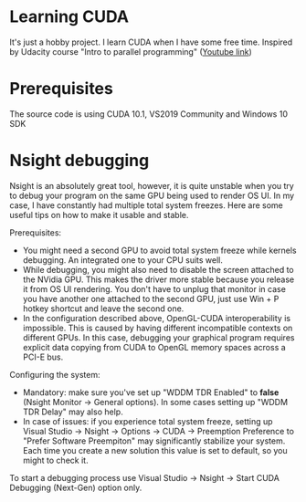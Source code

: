 # Learning CUDA
It's just a hobby project. I learn CUDA when I have some free time. Inspired by Udacity course "Intro to parallel programming" ([Youtube link](https://www.youtube.com/playlist?list=PLAwxTw4SYaPnFKojVQrmyOGFCqHTxfdv2 "Youtube link"))

# Prerequisites
The source code is using CUDA 10.1, VS2019 Community and Windows 10 SDK

# Nsight debugging
Nsight is an absolutely great tool, however, it is quite unstable when you try to debug your program on the same GPU being used to render OS UI. In my case, I have constantly had multiple total system freezes. Here are some useful tips on how to make it usable and stable.

Prerequisites:

- You might need a second GPU to avoid total system freeze while kernels debugging. An integrated one to your CPU suits well.
- While debugging, you might also need to disable the screen attached to the NVidia GPU. This makes the driver more stable because you release it from OS UI rendering. You don't have to unplug that monitor in case you have another one attached to the second GPU, just use Win + P hotkey shortcut and leave the second one.
- In the configuration described above, OpenGL-CUDA interoperability is impossible. This is caused by having different incompatible contexts on different GPUs. In this case, debugging your graphical program requires explicit data copying from CUDA to OpenGL memory spaces across a PCI-E bus.

Configuring the system:

- Mandatory: make sure you've set up "WDDM TDR Enabled" to **false** (Nsight Monitor -> General options). In some cases setting up "WDDM TDR Delay" may also help.
- In case of issues: if you experience total system freeze, setting up Visual Studio -> Nsight -> Options -> CUDA -> Preemption Preference to "Prefer Software Preempiton" may significantly stabilize your system. Each time you create a new solution this value is set to default, so you might to check it.

To start a debugging process use Visual Studio -> Nsight -> Start CUDA Debugging (Next-Gen) option only.